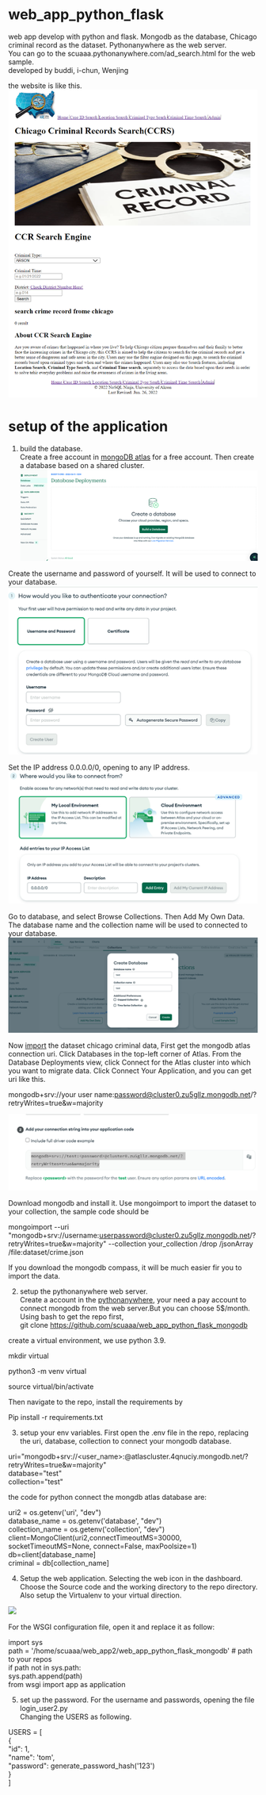 # web_app_python_flask  
web app develop with python and flask. Mongodb as the database, Chicago criminal record as the dataset. Pythonanywhere as the web server.  
You can go to the scuaaa.pythonanywhere.com/ad_search.html for the web sample.  
developed by buddi, i-chun, Wenjing

the website is like this.
![](pictures/web_page.png)  

# setup of the application  
1. build the database.  
Create a free account in [mongoDB atlas]( https://www.mongodb.com/cloud/atlas/register) for a free account. Then create a database based on a shared cluster. 
![](pictures/build_data_base.png)

Create the username and password of yourself. It will be used to connect to your database.  
![](pictures/user_password.png)  

Set the IP address 0.0.0.0/0, opening to any IP address.  
![](pictures/ip_set.png)

Go to database, and select Browse Collections. Then Add My Own Data. The database name and the collection name will be used to connected to your database.
![](pictures/create_collection.png)  

Now [import]( https://www.mongodb.com/docs/atlas/import/mongoimport/) the dataset chicago criminal data, First get the mongodb atlas connection uri. Click Databases in the top-left corner of Atlas. From the Database Deployments view, click Connect for the Atlas cluster into which you want to migrate data. Click Connect Your Application, and you can get uri like this.  

mongodb+srv://your user name:password@cluster0.zu5gllz.mongodb.net/?retryWrites=true&w=majority

![](pictures/uri.png)  


Download mongodb and install it. Use mongoimport to import the dataset to your collection, the sample code should be  
  
mongoimport --uri "mongodb+srv://username:userpassword@cluster0.zu5gllz.mongodb.net/<databsename>?retryWrites=true&w=majority" --collection your_collection /drop /jsonArray /file:dataset/crime.json  

If you download the mongodb compass, it will be much easier fir you to import the data.

2. setup the pythonanywhere web server.  
Create a account in the [pythonanywhere]( https://www.pythonanywhere.com/), your need a pay account to connect mongodb from the web server.But you can choose 5$/month.  
Using bash to get the repo first,  
git clone https://github.com/scuaaa/web_app_python_flask_mongodb  

create a virtual environment, we use python 3.9.  

mkdir virtual  

python3 -m venv virtual  

source virtual/bin/activate  

Then navigate to the repo, install the requirements by  

Pip install -r requirements.txt 

3. setup your env variables. First open the .env file in the repo, replacing the uri, database, collection to connect your mongodb database.

uri="mongodb+srv://<user_name>:<password>@atlascluster.4qnuciy.mongodb.net/?retryWrites=true&w=majority"  
database="test"  
collection="test"  

the code for python connect the mongdb atlas database are:  
  
uri2 = os.getenv('uri', "dev")  
database_name = os.getenv('database', "dev")  
collection_name = os.getenv('collection', "dev")  
client=MongoClient(uri2,connectTimeoutMS=30000, socketTimeoutMS=None, connect=False, maxPoolsize=1)  
db=client[database_name]  
criminal = db[collection_name]  


4. Setup the web application. Selecting the web icon in the dashboard. Choose the Source code and the working directory to the repo directory. Also setup the Virtualenv to your virtual direction.   

![](pictures/websetup.png)  

For the WSGI configuration file, open it and replace it as follow:  

import sys  
path = '/home/scuaaa/web_app2/web_app_python_flask_mongodb'  # path to your repos  
if path not in sys.path:  
    sys.path.append(path)  
from wsgi import app as application  

5. set up the password. For the username and passwords, opening the file login_user2.py  
Changing the USERS as following.  
  
USERS = [  
    {  
        "id": 1,  
        "name": 'tom',  
        "password": generate_password_hash('123')  
    }  
]  
